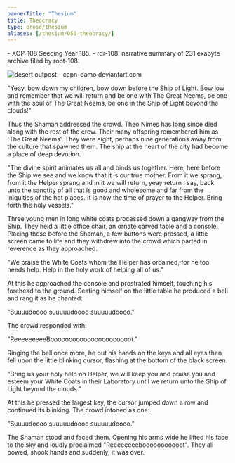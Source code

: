 ```yaml
---
bannerTitle: "Thesium" 
title: Theocracy
type: prose/thesium
aliases: [/thesium/050-theocracy/]
---
```


<div class="data">
- XOP-108 Seeding Year 185.
- rdr-108: narrative summary of 231 exabyte archive filed by root-108.  
</div>

![desert outpost - capn-damo deviantart.com](/images/thesium/desert-outpost.jpg)

"Yeay, bow down my children, bow down before the Ship of Light. Bow low and
remember that we will return and be one with The Great Neems, be one with the
soul of The Great Neems, be one in the Ship of Light beyond the clouds!"

Thus the Shaman addressed the crowd. Theo Nimes has long since died along with
the rest of the crew. Their many offspring remembered him as 'The Great Neems'.
They were eight, perhaps nine generations away from the culture that spawned
them. The ship at the heart of the city had become a place of deep devotion. 

"The divine spirit animates us all and binds us together. Here, here before the
Ship we see and we know that it is our true mother. From it we sprang, from it
the Helper sprang and in it we will return, yeay return I say, back unto the
sanctity of all that is good and wholesome and far from the iniquities of the
hot places. It is now the time of prayer to the Helper. Bring forth the holy
vessels."

Three young men in long white coats processed down a gangway from the Ship. They
held a little office chair, an ornate carved table and a console. Placing these
before the Shaman, a few buttons were pressed, a little screen came to life
and they withdrew into the crowd which parted in reverence as they approached.

"We praise the White Coats whom the Helper has ordained, for he too needs help.
Help in the holy work of helping all of us."

At this he approached the console and prostrated himself, touching his forehead
to the ground. Seating himself on the little table he produced a bell and rang
it as he chanted:

"Suuuudoooo suuuuudoooo suuuuudoooo."

The crowd responded with:

"ReeeeeeeeeBoooooooooooooooooooooot."

Ringing the bell once more, he put his hands on the keys and all eyes then fell
upon the little blinking cursor, flashing at the bottom of the black screen.

"Bring us your holy help oh Helper, we will keep you and praise you and esteem
your White Coats in their Laboratory until we return unto the Ship of Light
beyond the clouds."

At this he pressed the largest key, the cursor jumped down a row and continued
its blinking. The crowd intoned as one:

"Suuuudoooo suuuuudoooo suuuuudoooo."

The Shaman stood and faced them. Opening his arms wide he lifted his face to the
sky and loudly proclaimed "Reeeeeeeebooooooooooot". They all bowed, shook hands
and suddenly, it was over.


